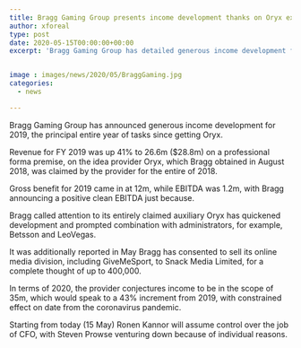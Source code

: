 ```yaml
---
title: Bragg Gaming Group presents income development thanks on Oryx expansion
author: xforeal 
type: post
date: 2020-05-15T00:00:00+00:00
excerpt: 'Bragg Gaming Group has detailed generous income development for 2019, the primary entire year of tasks since getting Oryx '


image : images/news/2020/05/BraggGaming.jpg
categories:
  - news

---
```

Bragg Gaming Group has announced generous income development for 2019, the principal entire year of tasks since getting Oryx. 

Revenue for FY 2019 was up 41&percnt; to 26.6m ($28.8m) on a professional forma premise, on the idea provider Oryx, which Bragg obtained in August 2018, was claimed by the provider for the entire of 2018. 

Gross benefit for 2019 came in at 12m, while EBITDA was 1.2m, with Bragg announcing a positive clean EBITDA just because. 

Bragg called attention to its entirely claimed auxiliary Oryx has quickened development and prompted combination with administrators, for example, Betsson and LeoVegas. 

It was additionally reported in May Bragg has consented to sell its online media division, including GiveMeSport, to Snack Media Limited, for a complete thought of up to 400,000. 

In terms of 2020, the provider conjectures income to be in the scope of 35m, which would speak to a 43&percnt; increment from 2019, with constrained effect on date from the coronavirus pandemic. 

Starting from today (15 May) Ronen Kannor will assume control over the job of CFO, with Steven Prowse venturing down because of individual reasons.